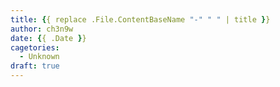 ```yaml
---
title: {{ replace .File.ContentBaseName "-" " " | title }}
author: ch3n9w
date: {{ .Date }}
cagetories: 
  - Unknown
draft: true
---
```

